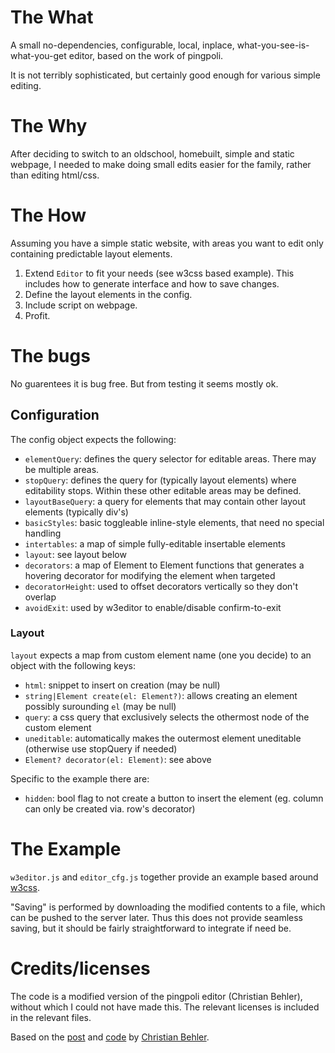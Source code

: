 
# The What

A small no-dependencies, configurable, local, inplace, what-you-see-is-what-you-get editor, based on the work of pingpoli.

It is not terribly sophisticated, but certainly good enough for various simple editing.

# The Why

After deciding to switch to an oldschool, homebuilt, simple and static webpage, I needed
to make doing small edits easier for the family, rather than editing html/css.

# The How

Assuming you have a simple static website, with areas you want to edit only containing predictable layout elements.
1. Extend `Editor` to fit your needs (see w3css based example).
This includes how to generate interface and how to save changes.
2. Define the layout elements in the config.
3. Include script on webpage.
4. Profit.

# The bugs

No guarentees it is bug free. But from testing it seems mostly ok.

## Configuration

The config object expects the following:
 - `elementQuery`: defines the query selector for editable areas. There may be multiple areas.
 - `stopQuery`: defines the query for (typically layout elements) where editability stops. Within these other editable areas may be defined.
 - `layoutBaseQuery`: a query for elements that may contain other layout elements (typically div's)
 - `basicStyles`: basic toggleable inline-style elements, that need no special handling
 - `intertables`: a map of simple fully-editable insertable elements
 - `layout`: see layout below
 - `decorators`: a map of Element to Element functions that generates a hovering decorator for modifying the element when targeted
 - `decoratorHeight`: used to offset decorators vertically so they don't overlap
 - `avoidExit`: used by w3editor to enable/disable confirm-to-exit

### Layout

`layout` expects a map from custom element name (one you decide) to an object with the following keys:
 - `html`: snippet to insert on creation (may be null)
 - `string|Element create(el: Element?)`: allows creating an element possibly surounding `el` (may be null)
 - `query`: a css query that exclusively selects the othermost node of the custom element
 - `uneditable`: automatically makes the outermost element uneditable (otherwise use stopQuery if needed)
 - `Element? decorator(el: Element)`: see above

Specific to the example there are:
 - `hidden`: bool flag to not create a button to insert the element (eg. column can only be created via. row's decorator)

# The Example

`w3editor.js` and `editor_cfg.js` together provide an example based around [w3css](https://www.w3schools.com/w3css/default.asp).

"Saving" is performed by downloading the modified contents to a file, which can be pushed to the server later.
Thus this does not provide seamless saving, but it should be fairly straightforward to integrate if need be.

# Credits/licenses

The code is a modified version of the pingpoli editor (Christian Behler), without which I could not have made this.
The relevant licenses is included in the relevant files.

Based on the [post](https://pingpoli.de/creating-a-rich-text-editor) and [code](https://gist.github.com/pingpoli/f63eca5c7dc6955b25e4e79c342965e2) by [Christian Behler](https://github.com/pingpoli).


